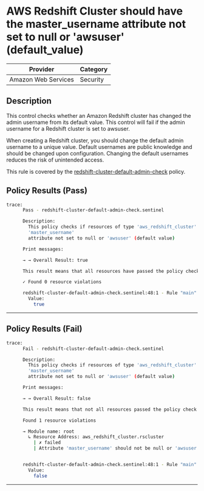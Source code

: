# AWS Redshift Cluster should have the master_username attribute not set to null or 'awsuser' (default_value)

| Provider            | Category  |
| ------------------- | --------  |
| Amazon Web Services |  Security |

## Description

This control checks whether an Amazon Redshift cluster has changed the admin username from its default value. This control will fail if the admin username for a Redshift cluster is set to awsuser.

When creating a Redshift cluster, you should change the default admin username to a unique value. Default usernames are public knowledge and should be changed upon configuration. Changing the default usernames reduces the risk of unintended access.

This rule is covered by the [redshift-cluster-default-admin-check](../../policies/redshift-cluster-default-admin-check.sentinel) policy.

## Policy Results (Pass)

```bash
trace:
      Pass - redshift-cluster-default-admin-check.sentinel

      Description:
        This policy checks if resources of type 'aws_redshift_cluster' have the
        'master_username'
        attribute not set to null or 'awsuser' (default value)

      Print messages:

      → → Overall Result: true

      This result means that all resources have passed the policy check for the policy redshift-cluster-default-admin-check.

      ✓ Found 0 resource violations

      redshift-cluster-default-admin-check.sentinel:48:1 - Rule "main"
        Value:
          true
```

---

## Policy Results (Fail)

```bash
trace:
      Fail - redshift-cluster-default-admin-check.sentinel

      Description:
        This policy checks if resources of type 'aws_redshift_cluster' have the
        'master_username'
        attribute not set to null or 'awsuser' (default value)

      Print messages:

      → → Overall Result: false

      This result means that not all resources passed the policy check and the protected behavior is not allowed for the policy redshift-cluster-default-admin-check.

      Found 1 resource violations

      → Module name: root
        ↳ Resource Address: aws_redshift_cluster.rscluster
          | ✗ failed
          | Attribute 'master_username' should not be null or 'awsuser' (default value) for AWS Redshift Cluster. Refer to https://docs.aws.amazon.com/securityhub/latest/userguide/redshift-controls.html#redshift-8 for more details.


      redshift-cluster-default-admin-check.sentinel:48:1 - Rule "main"
        Value:
          false
```

---
